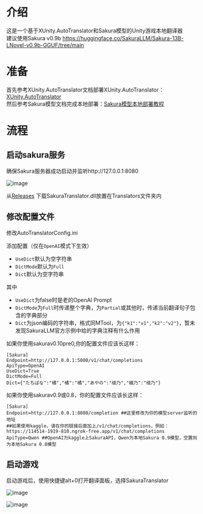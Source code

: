 # 介绍
这是一个基于XUnity.AutoTranslator和Sakura模型的Unity游戏本地翻译器  
建议使用Sakura v0.9b https://huggingface.co/SakuraLLM/Sakura-13B-LNovel-v0.9b-GGUF/tree/main  
# 准备
首先参考XUnity.AutoTranslator文档部署XUnity.AutoTranslator：[XUnity.AutoTranslator](https://github.com/bbepis/XUnity.AutoTranslator)  
然后参考Sakura模型文档完成本地部署：[Sakura模型本地部署教程](https://github.com/SakuraLLM/Sakura-13B-Galgame/wiki)  
# 流程
## 启动sakura服务
确保Sakura服务器成功启动并监听http://127.0.0.1:8080  

![image](https://github.com/fkiliver/SakuraTranslator/assets/48873439/a69e74a6-f789-4de2-9ce5-d73209f2843c)

从[Releases](https://github.com/fkiliver/SakuraTranslator/releases) 下载SakuraTranslator.dll放置在Translators文件夹内

## 修改配置文件
修改AutoTranslatorConfig.ini

添加配置（仅在`OpenAI`模式下生效）

- `UseDict`默认为空字符串
- `DictMode`默认为`Full`
- `Dict`默认为空字符串

其中

 - `UseDict`为false时是老的OpenAI Prompt
 - `DictMode`为`Full`时传递整个字典，为`Partial`或其他时，传递当前翻译句子包含的字典部分
 - `Dict`为json编码的字符串，格式同MTool，为`{"k1":"v1","k2":"v2"}`，暂未发现SakuraLLM官方示例中给的字典注释有什么作用

如果你使用sakurav0.10pre0,你的配置文件应该长这样：
```
[Sakura]
Endpoint=http://127.0.0.1:5000/v1/chat/completions
ApiType=OpenAI
UseDict=True
DictMode=Full
Dict={"たちばな":"橘","橘":"橘","あやの":"绫乃","綾乃":"绫乃"}
```

如果你使用sakurav0.9或0.8，你的配置文件应该长这样：
```
[Sakura]
Endpoint=http://127.0.0.1:8080/completion ##这里修改为你的模型server监听的地址  
##如果使用kaggle，请在你的链接后面加上/v1/chat/completions，例如：https://114514-1919-810.ngrok-free.app/v1/chat/completions  
ApiType=Qwen ##OpenAI为kaggle上SakuraAPI，Qwen为本地Sakura 0.9模型，空置则为本地Sakura 0.8模型
```
## 启动游戏
启动游戏后，使用快捷键alt+0打开翻译面板，选择SakuraTranslator  

![image](https://github.com/fkiliver/SakuraTranslator/assets/48873439/17c2c144-dab7-4b23-958f-a0dd8ddd11d4)

![image](https://github.com/fkiliver/SakuraTranslator/assets/48873439/ffba161d-8d0c-4a0e-bd15-71ab95db30ef)
